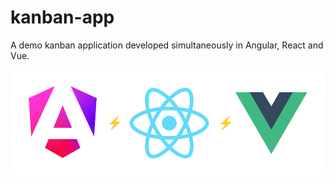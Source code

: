 # kanban-app

A demo kanban application developed simultaneously in Angular, React and Vue.

![Logos](res/logos.png)
